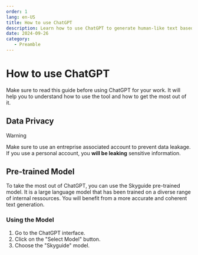```yaml
---
order: 1
lang: en-US
title: How to use ChatGPT
description: Learn how to use ChatGPT to generate human-like text based on prompts, enabling a wide range of applications from writing to coding.
date: 2024-09-26
category:
   - Preamble
---
```


# How to use ChatGPT

Make sure to read this guide before using ChatGPT for your work. It will help you to understand how to use the tool and how to get the most out of it.

<!-- more -->

## Data Privacy

> [!warning]
> Make sure to use an entreprise associated account to prevent data leakage. If you use a personal account, you **will be leaking** sensitive information.

## Pre-trained Model

To take the most out of ChatGPT, you can use the Skyguide pre-trained model. It is a large language model that has been trained on a diverse range of internal ressources. You will benefit from a more accurate and coherent text generation.

### Using the Model

1. Go to the ChatGPT interface.
2. Click on the "Select Model" button.
3. Choose the "Skyguide" model.
